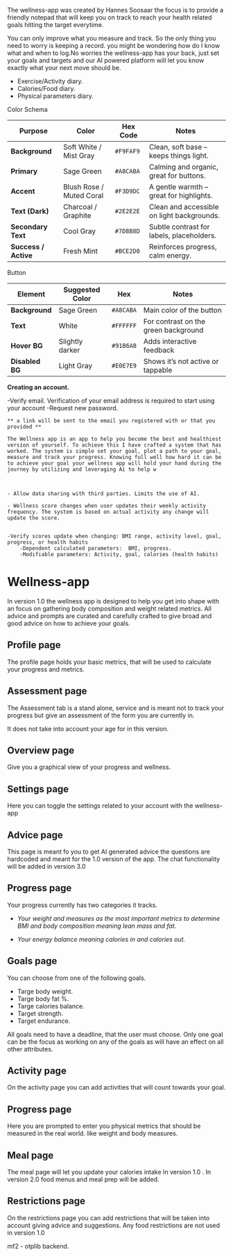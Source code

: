 

The wellness-app  was created by Hannes Soosaar the focus is to provide a friendly notepad that will keep you on track to reach your health related goals hitting the target everytime.

You can only improve what you measure and track. So the only thing you need to worry is keeping a record. you might be wondering how do I know what and when to log.No worries the wellness-app has your back, just set your goals and targets and our AI powered platform will let you know exactly what your next move should be. 

- Exercise/Activity diary. 
- Calories/Food diary.
- Physical parameters diary.





Color Schema

| Purpose              | Color                    | Hex Code  | Notes                                      |
| -------------------- | ------------------------ | --------- | ------------------------------------------ |
| **Background**       | Soft White / Mist Gray   | `#F9FAF9` | Clean, soft base – keeps things light.     |
| **Primary**          | Sage Green               | `#A8CABA` | Calming and organic, great for buttons.    |
| **Accent**           | Blush Rose / Muted Coral | `#F3D9DC` | A gentle warmth – great for highlights.    |
| **Text (Dark)**      | Charcoal / Graphite      | `#2E2E2E` | Clean and accessible on light backgrounds. |
| **Secondary Text**   | Cool Gray                | `#7D8B8D` | Subtle contrast for labels, placeholders.  |
| **Success / Active** | Fresh Mint               | `#BCE2D0` | Reinforces progress, calm energy.          |

Button

| Element         | Suggested Color | Hex       | Notes                                |
| --------------- | --------------- | --------- | ------------------------------------ |
| **Background**  | Sage Green      | `#A8CABA` | Main color of the button             |
| **Text**        | White           | `#FFFFFF` | For contrast on the green background |
| **Hover BG**    | Slightly darker | `#91B6A8` | Adds interactive feedback            |
| **Disabled BG** | Light Gray      | `#E0E7E9` | Shows it’s not active or tappable    |



**Creating an account.**

-Verify email.
    Verification of your email address is required to start using your account
-Request new password.

    ** a link will be sent to the email you registered with or that you provided **

    The Wellness app is an app to help you become the best and healthiest version of yourself. To achieve this I have crafted a system that has worked. The system is simple set your goal, plot a path to your goal, measure and track your progress. Knowing full well how hard it can be to achieve your goal your wellness app will hold your hand during the journey by utilizing and leveraging Ai to help w



    - Allow data sharing with third parties. Limits the use of AI.

    - Wellness score changes when user updates their weekly activity frequency. The system is based on actual activity any change will update the score.


    -Verify scores update when changing: BMI range, activity level, goal, progress, or health habits
        -Dependent calculated parameters:  BMI, progress.
        -Modifiable parameters: Activity, goal, calories (health habits)

# Wellness-app
In version 1.0 the wellness app is designed to help you get into shape with an focus on gathering body composition and weight related metrics. All advice and prompts are curated and carefully crafted to give broad and good advice on how to achieve your goals.


## Profile page 
The profile page holds your basic metrics, that will be used to calculate your progress and metrics.

## Assessment page

The Assessment tab is a stand alone, service and is meant not to track your progress but give an assessment of the form you are currently in.

It does not take into account your age for in this version.

## Overview page

Give you a graphical view of your progress and wellness.

## Settings page

Here you can toggle the settings related to your account with the wellness-app

## Advice page

This page is meant fo you to get AI generated advice the questions are hardcoded and meant for the 1.0 version of the app. The chat functionality will be added in version 3.0

## Progress page

Your progress currently has two categories it tracks.

- *Your weight and measures as the most important metrics to determine BMI and body composition meaning lean mass and fat.*

- *Your energy balance meaning calories in and calories out.*


## Goals page

You can choose from one of the following goals.

* Targe body weight.
* Targe body fat %.
* Targe calories balance.
* Target strength.
* Target endurance.

All goals need to have a deadline, that the user must choose.
Only one goal can be the focus as working on any of the goals as will have an effect on all other attributes.

## Activity page

On the activity page you can add activities that will count towards your goal.

## Progress page

Here you are prompted to enter you physical metrics that should be measured in the real world. like weight and body measures.

## Meal page

The meal page will let you update your calories intake In version 1.0 . In version 2.0 food menus and meal prep will be added.

## Restrictions page

On the restrictions page you can add restrictions that will be taken into account giving advice and suggestions. Any food restrictions are not used in version 1.0


mf2 - otplib backend.